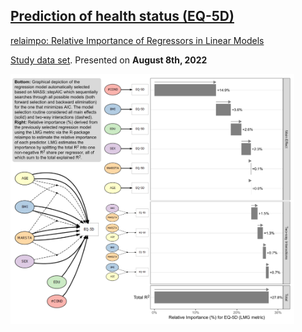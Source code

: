 ##  [Prediction of health status (EQ-5D)](https://github.com/agstn/WW/tree/main/2022-08-10)

[relaimpo: Relative Importance of Regressors in Linear Models]([https://prof.bht-berlin.de/groemping/software/relaimpo/](https://rdrr.io/cran/relaimpo/))

[Study data set](https://github.com/VIS-SIG/Wonderful-Wednesdays/tree/master/data/2022/2022-08-10). Presented on **August 8th, 2022** 

<img src="https://raw.githubusercontent.com/agstn/WW/main/2022-08-10/ed5d_relaimpo.png" width="90%" height="90%">
